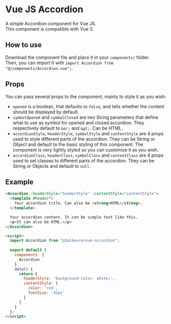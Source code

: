 # Vue JS Accordion
A simple Accordion component for Vue JS.  
This component is compatible with Vue 3.

## How to use
Download the component file and place it in your `components/` folder.  
Then, you can import it with `import Accordion from "@/components/Accordion.vue";`.  

## Props
You can pass several props to the component, mainly to style it as you wish:
- `opened` is a boolean, that defaults to `false`, and tells whether the content should be displayed by default.
- `symbolOpened` and `symbolClosed` are two String parameters that define what to use as symbol for opened and closed accordion. They respectively default to `&or;` and `&gt;`. Can be HTML.
- `accordionStyle`, `headerStyle`, `symbolStyle` and `contentStyle` are 4 props used to style different parts of the accordion. They can be String or Object and default to the basic styling of this component. The component is very lightly styled so you can customize it as you wish.
- `accordionClass`, `headerClass`, `symbolClass` and `contentClass` are 4 props used to set classes to different parts of the accordion. They can be String or Objects and default to `null`.

## Example
```html
<Accordion :headerStyle="headerStyle" :contentStyle="contentStyle">
  <template #header">
    Your accordion title. Can also be <strong>HTML</strong>.
  </template>

  Your accordion content. It can be simple text like this.
  <p>It can also be HTML.</p>
</Accordion>

<script>
  import Accordion from "@2alheure/vue-accordion";
  
  export default {
    components: {
      Accordion
    },
    data() {
      return {
        headerStyle: 'background-color: white;',
        contentStyle: {
          color: 'red',
          fontSize: '42px'
        }
      }
    }
  };
</script>
```
